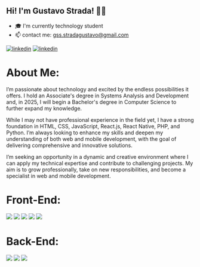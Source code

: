 ## Hi! I'm Gustavo Strada! 👋🏻

- 🎓 I'm currently technology student
- 📫 contact me: gss.stradagustavo@gmail.com
  
[![linkedin](https://img.shields.io/badge/LinkedIn-0077B5?style=for-the-badge&logo=linkedin&logoColor=white)](https://www.linkedin.com/in/gustavo-strada-silva/)
[![linkedin](	https://img.shields.io/badge/Instagram-E4405F?style=for-the-badge&logo=instagram&logoColor=white)]([https://www.linkedin.com/in/gustavo-strada-silva](https://www.instagram.com/gus_strada/)/)

# About Me:

I’m passionate about technology and excited by the endless possibilities it offers. I hold an Associate's degree in Systems Analysis and Development and, in 2025, I will begin a Bachelor's degree in Computer Science to further expand my knowledge.

While I may not have professional experience in the field yet, I have a strong foundation in HTML, CSS, JavaScript, React.js, React Native, PHP, and Python. I’m always looking to enhance my skills and deepen my understanding of both web and mobile development, with the goal of delivering comprehensive and innovative solutions.

I’m seeking an opportunity in a dynamic and creative environment where I can apply my technical expertise and contribute to challenging projects. My aim is to grow professionally, take on new responsibilities, and become a specialist in web and mobile development.

# Front-End:

<div>
  <img src="https://img.shields.io/badge/HTML5-E34F26?style=for-the-badge&logo=html5&logoColor=white">
  <img src="https://img.shields.io/badge/CSS3-1572B6?style=for-the-badge&logo=css3&logoColor=white">
  <img src="https://img.shields.io/badge/JavaScript-323330?style=for-the-badge&logo=javascript&logoColor=F7DF1E">
  <img src="https://img.shields.io/badge/React-20232A?style=for-the-badge&logo=react&logoColor=61DAFB">
  <img src="https://img.shields.io/badge/React_Native-20232A?style=for-the-badge&logo=react&logoColor=61DAFB">
</div>

# Back-End:
<div>
  <img src="https://img.shields.io/badge/PHP-777BB4?style=for-the-badge&logo=php&logoColor=white">
  <img src="https://img.shields.io/badge/Node.js-43853D?style=for-the-badge&logo=node.js&logoColor=white">
  <img src="https://img.shields.io/badge/Python-3776AB?style=for-the-badge&logo=python&logoColor=white">
</div>

